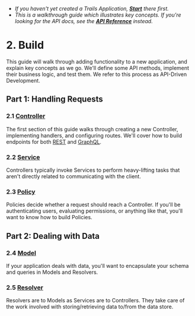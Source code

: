 - *If you haven't yet created a Trails Application, [**Start**](../start.md) there first.*
- *This is a walkthrough guide which illustrates key concepts. If you're looking for the API docs, see the [**API Reference**](../ref/index.md) instead.*

# 2. Build

This guide will walk through adding functionality to a new application, and explain key concepts as we go. We'll define some API methods, implement their business logic, and test them. We refer to this process as API-Driven Development.

## Part 1: Handling Requests

### 2.1 [Controller](controller.md)

The first section of this guide walks through creating a new Controller, implementing handlers, and configuring routes. We'll cover how to build endpoints for both [REST](https://en.wikipedia.org/wiki/Representational_state_transfer) and [GraphQL](http://www.graphql.com/).

### 2.2 [Service](service.md)

Controllers typically invoke Services to perform heavy-lifting tasks that aren't directly related to communicating with the client.

### 2.3 [Policy](policy.md)

Policies decide whether a request should reach a Controller. If you'll be authenticating users, evaluating permissions, or anything like that, you'll want to know how to build Policies.

## Part 2: Dealing with Data

### 2.4 [Model](model.md)

If your application deals with data, you'll want to encapsulate your schema and queries in Models and Resolvers.

### 2.5 [Resolver](resolver.md)

Resolvers are to Models as Services are to Controllers. They take care of the work involved with storing/retrieving data to/from the data store.
